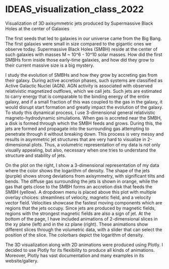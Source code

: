 # IDEAS_visualization_class_2022
Visualization of 3D axisymmetric jets produced by Supermassive Black Holes at the center of Galaxies

The first seeds that led to galaxies in our universe came from the Big Bang. The first galaxies were small in size compared to the gigantic ones we observe today. Supermassive Black Holes (SMBH) reside at the center of such galaxies with masses M ~ 10^6 - 10^10 solar masses. How did the first SMBHs form inside those early-time galaxies, and how did they grow to their current massive size is a big mystery.

I study the evolution of SMBHs and how they grow by accreting gas from their galaxy. During active accretion phases, such systems are classified as Active Galactic Nuclei (AGN). AGN activity is associated with observed relativistic magnetized outflows, which we call jets. Such jets are estimated to carry energy that is comparable to the binding energy of the entire galaxy, and if a small fraction of this was coupled to the gas in the galaxy, it would disrupt start formation and greatly impact the evolution of the galaxy. 
To study this dynamical process, I use 3-dimensional general relativistic magneto-hydrodynamic simulations. When gas is accreted near the SMBH, a disk is formed through which the SMBH feeds and grows. During this, the jets are formed and propagate into the surrounding gas attempting to penetrate through it without breaking down. This process is very messy and results in asymmetric jet structures that are very hard to visualize in 2-dimensional plots. Thus, a volumetric representation of my data is not only visually appealing, but also, necessary when one tries to understand the structure and stability of jets.

On the plot on the right, I show a 3-dimensional representation of my data where the color shows the logarithm of density. The shape of the jets (purple) shows strong deviations from axisymmetry, with significant tilts and bends. The diffuse gas surrounding the jets is shown in orange, while the gas that gets close to the SMBH forms an accretion disk that feeds the SMBH (yellow). A dropdown menu is placed above this plot with multiple overlay choices: streamlines of velocity, magnetic field, and a velocity vector field. Velocities showcase the fastest moving components which are regions that the jets occupy. Since jets are produced by magnetic fields, regions with the strongest magnetic fields are also a sign of jet. At the bottom of the page, I have included animations of 2-dimensional slices in the xy plane (left) and in the xz plane (right). These animations show different slices through the volumetric data, with a slider that can select the position of the slice. The colorbars depict the logarithm of density.

The 3D visualization along with 2D animations were produced using Plotly. I decided to use Plotly for its flexibility to produce all kinds of animations. Moreover, Plotly has vast documentation and many examples in its website/gallery. 
  

